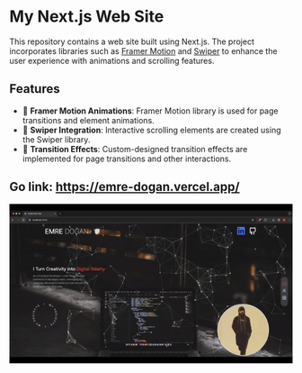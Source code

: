 # My Next.js Web Site

This repository contains a web site built using Next.js. The project incorporates libraries such as [Framer Motion](https://www.framer.com/motion/) and [Swiper](https://swiperjs.com/) to enhance the user experience with animations and scrolling features.

## Features

- 🚀 **Framer Motion Animations**: Framer Motion library is used for page transitions and element animations.
- 🔄 **Swiper Integration**: Interactive scrolling elements are created using the Swiper library.
- 🎨 **Transition Effects**: Custom-designed transition effects are implemented for page transitions and other interactions.

## Go link: https://emre-dogan.vercel.app/

![](screen.gif)
